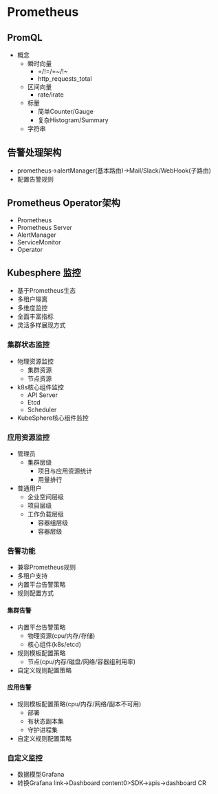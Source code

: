 # Prometheus

## PromQL
- 概念
  - 瞬时向量
    - =/!=/=~/!~
    - http_requests_total
  - 区间向量
    - rate/irate
  - 标量
    - 简单Counter/Gauge
    - 复杂Histogram/Summary
  - 字符串

## 告警处理架构
- prometheus->alertManager(基本路由)->Mail/Slack/WebHook(子路由)
- 配置告警规则

## Prometheus Operator架构
- Prometheus
- Prometheus Server
- AlertManager
- ServiceMonitor
- Operator

## Kubesphere 监控
- 基于Prometheus生态
- 多租户隔离
- 多维度监控
- 全面丰富指标
- 灵活多样展现方式

### 集群状态监控
- 物理资源监控
  - 集群资源
  - 节点资源
- k8s核心组件监控
  - API Server
  - Etcd
  - Scheduler
- KubeSphere核心组件监控

### 应用资源监控
- 管理员
  - 集群层级
    - 项目与应用资源统计
    - 用量排行
- 普通用户
  - 企业空间层级
  - 项目层级
  - 工作负载层级
    - 容器组层级
    - 容器层级

### 告警功能
- 兼容Prometheus规则
- 多租户支持
- 内置平台告警策略
- 规则配置方式

#### 集群告警
- 内置平台告警策略
  - 物理资源(cpu/内存/存储)
  - 核心组件(k8s/etcd)
- 规则模板配置策略
  - 节点(cpu/内存/磁盘/网络/容器组利用率)
- 自定义规则配置策略

#### 应用告警
- 规则模板配置策略(cpu/内存/网络/副本不可用)
  - 部署
  - 有状态副本集
  - 守护进程集
- 自定义规则配置策略

### 自定义监控
- 数据模型Grafana
- 转换Grafana link->Dashboard content0>SDK->apis->dashboard CR